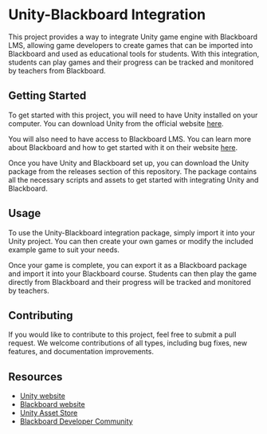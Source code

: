<!DOCTYPE html>
<html>
  <head>
   
  </head>
  <body>
    <h1>Unity-Blackboard Integration</h1>
    <p>This project provides a way to integrate Unity game engine with Blackboard LMS, allowing game developers to create games that can be imported into Blackboard and used as educational tools for students. With this integration, students can play games and their progress can be tracked and monitored by teachers from Blackboard.</p>
    <h2>Getting Started</h2>
    <p>To get started with this project, you will need to have Unity installed on your computer. You can download Unity from the official website <a href="https://unity.com/" target="_blank">here</a>.</p>
    <p>You will also need to have access to Blackboard LMS. You can learn more about Blackboard and how to get started with it on their website <a href="https://www.blackboard.com/" target="_blank">here</a>.</p>
    <p>Once you have Unity and Blackboard set up, you can download the Unity package from the releases section of this repository. The package contains all the necessary scripts and assets to get started with integrating Unity and Blackboard.</p>
    <h2>Usage</h2>
    <p>To use the Unity-Blackboard integration package, simply import it into your Unity project. You can then create your own games or modify the included example game to suit your needs.</p>
    <p>Once your game is complete, you can export it as a Blackboard package and import it into your Blackboard course. Students can then play the game directly from Blackboard and their progress will be tracked and monitored by teachers.</p>
    <h2>Contributing</h2>
    <p>If you would like to contribute to this project, feel free to submit a pull request. We welcome contributions of all types, including bug fixes, new features, and documentation improvements.</p>
    <h2>Resources</h2>
    <ul>
      <li><a href="https://unity.com/" target="_blank">Unity website</a></li>
      <li><a href="https://www.blackboard.com/" target="_blank">Blackboard website</a></li>
      <li><a href="https://assetstore.unity.com/" target="_blank">Unity Asset Store</a></li>
      <li><a href="https://community.blackboard.com/community/developers" target="_blank">Blackboard Developer Community</a></li>
    </ul>
  </body>
</html>
